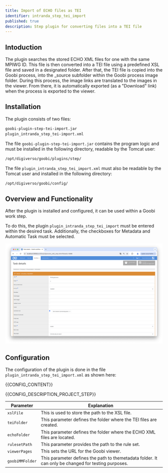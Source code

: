 ```yaml
---
title: Import of ECHO files as TEI
identifier: intranda_step_tei_import
published: true
description: Step plugin for converting files into a TEI file
---
```


## Intoduction
The plugin searches the stored ECHO XML files for one with the same MPIWG ID. This file is then converted into a TEI file using a predefined XSL file and saved in a designated folder. After that, the TEI file is copied into the Goobi process, into the _source subfolder within the Goobi process image folder. During this process, the image links are translated to the images in the viewer. From there, it is automatically exported (as a "Download" link) when the process is exported to the viewer.

## Installation
The plugin consists of two files:

```bash
goobi-plugin-step-tei-import.jar
plugin_intranda_step_tei-import.xml
```

The file `goobi-plugin-step-tei-import.jar` contains the program logic and must be installed in the following directory, readable by the Tomcat user:

```bash
/opt/digiverso/goobi/plugins/step/
```

The file `plugin_intranda_step_tei_import.xml` must also be readable by the Tomcat user and installed in the following directory:

```bash
/opt/digiverso/goobi/config/
```

## Overview and Functionality
After the plugin is installed and configured, it can be used within a Goobi work step.

To do this, the plugin `plugin_intranda_step_tei_import` must be entered within the desired task. Additionally, the checkboxes for Metadata and Automatic Task must be selected.

![Configuration of the work step for using the plugin](screen1_en.png)

## Configuration

The configuration of the plugin is done in the file `plugin_intranda_step_tei_import.xml` as shown here:

{{CONFIG_CONTENT}}

{{CONFIG_DESCRIPTION_PROJECT_STEP}}

Parameter               | Explanation
------------------------|------------------------------------
`xslFile`               | This is used to store the path to the XSL file. |
`teiFolder`             | This parameter defines the folder where the TEI files are created. |
`echoFolder`            | This parameter defines the folder where the ECHO XML files are located. |
`rulesetPath`           | This parameter provides the path to the rule set. |
`viewerPages`           | This sets the URL for the Goobi viewer. |
`goobiMMFolder`         | This parameter defines the path to themetadata folder. It can only be changed for testing purposes. |